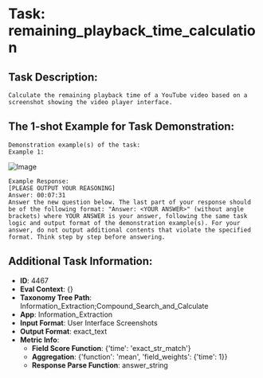 # Task: remaining_playback_time_calculation

## Task Description:

```
Calculate the remaining playback time of a YouTube video based on a screenshot showing the video player interface.
```

## The 1-shot Example for Task Demonstration:

```
Demonstration example(s) of the task:
Example 1:
```

![Image](remaining_playback_time_calculation1.png)

```
Example Response:
[PLEASE OUTPUT YOUR REASONING]
Answer: 00:07:31
Answer the new question below. The last part of your response should be of the following format: "Answer: <YOUR ANSWER>" (without angle brackets) where YOUR ANSWER is your answer, following the same task logic and output format of the demonstration example(s). For your answer, do not output additional contents that violate the specified format. Think step by step before answering.
```

## Additional Task Information:

- **ID**: 4467
- **Eval Context**: {}
- **Taxonomy Tree Path**: Information_Extraction;Compound_Search_and_Calculate
- **App**: Information_Extraction
- **Input Format**: User Interface Screenshots
- **Output Format**: exact_text
- **Metric Info**:
  - **Field Score Function**: {'time': 'exact_str_match'}
  - **Aggregation**: {'function': 'mean', 'field_weights': {'time': 1}}
  - **Response Parse Function**: answer_string
